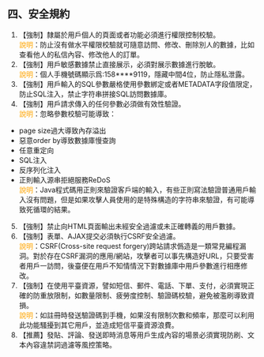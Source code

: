 ## 四、安全規約 
1. 【強制】隸屬於用戶個人的頁面或者功能必須進行權限控制校驗。 
<br><span style="color:orange">說明</span>：防止沒有做水平權限校驗就可隨意訪問、修改、刪除別人的數據，比如查看他人的私信內容、修改他人的訂單。 
2. 【強制】用戶敏感數據禁止直接展示，必須對展示數據進行脫敏。 
<br><span style="color:orange">說明</span>：個人手機號碼顯示爲:158****9119，隱藏中間4位，防止隱私泄露。 
3. 【強制】用戶輸入的SQL參數嚴格使用參數綁定或者METADATA字段值限定，防止SQL注入，禁止字符串拼接SQL訪問數據庫。 
4. 【強制】用戶請求傳入的任何參數必須做有效性驗證。 
<br><span style="color:orange">說明</span>：忽略參數校驗可能導致： 
 - page size過大導致內存溢出 
 - 惡意order by導致數據庫慢查詢 
 - 任意重定向 
 - SQL注入 
 - 反序列化注入 
 - 正則輸入源串拒絕服務ReDoS 
 <br><span style="color:orange">說明</span>：Java程式碼用正則來驗證客戶端的輸入，有些正則寫法驗證普通用戶輸入沒有問題，但是如果攻擊人員使用的是特殊構造的字符串來驗證，有可能導致死循環的結果。 
5. 【強制】禁止向HTML頁面輸出未經安全過濾或未正確轉義的用戶數據。 
6. 【強制】表單、AJAX提交必須執行CSRF安全過濾。 
<br><span style="color:orange">說明</span>：CSRF(Cross-site request forgery)跨站請求僞造是一類常見編程漏洞。對於存在CSRF漏洞的應用/網站，攻擊者可以事先構造好URL，只要受害者用戶一訪問，後臺便在用戶不知情情況下對數據庫中用戶參數進行相應修改。 
7. 【強制】在使用平臺資源，譬如短信、郵件、電話、下單、支付，必須實現正確的防重放限制，如數量限制、疲勞度控制、驗證碼校驗，避免被濫刷導致資損。 
<br><span style="color:orange">說明</span>：如註冊時發送驗證碼到手機，如果沒有限制次數和頻率，那麼可以利用此功能騷擾到其它用戶，並造成短信平臺資源浪費。 
8. 【推薦】發貼、評論、發送即時消息等用戶生成內容的場景必須實現防刷、文本內容違禁詞過濾等風控策略。 